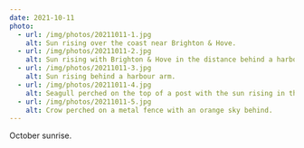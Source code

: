 ```yaml
---
date: 2021-10-11
photo:
  - url: /img/photos/20211011-1.jpg
    alt: Sun rising over the coast near Brighton & Hove.
  - url: /img/photos/20211011-2.jpg
    alt: Sun rising with Brighton & Hove in the distance behind a harbour arm.
  - url: /img/photos/20211011-3.jpg
    alt: Sun rising behind a harbour arm.
  - url: /img/photos/20211011-4.jpg
    alt: Seagull perched on the top of a post with the sun rising in the distance.
  - url: /img/photos/20211011-5.jpg
    alt: Crow perched on a metal fence with an orange sky behind.
---
```


October sunrise.
